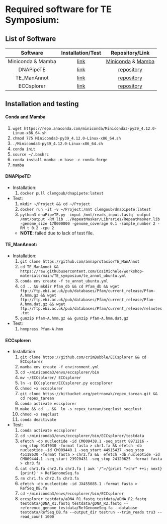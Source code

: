 # Required software for TE Symposium:

## List of Software 

| Software | Installation/Test | Repository/Link |
| :---: | :---: | :---: |
| Miniconda & Mamba | [link](#conda-and-mamba) | [Miniconda](https://docs.conda.io/en/latest/miniconda.html) & [Mamba](https://github.com/mamba-org/mamba) |
| DNAPipeTE |[link](#dnapipete) | [repository](https://github.com/clemgoub/dnaPipeTE) |
| TE_ManAnnot | [link](#te_manannot) | [repository](https://github.com/annaprotasio/TE_ManAnnot) |
| ECCsplorer |[link](#eccsplorer) |[repository](https://github.com/crimBubble/ECCsplorer) |

## Installation and testing

#### Conda and Mamba
1. `wget https://repo.anaconda.com/miniconda/Miniconda3-py39_4.12.0-Linux-x86_64.sh`
2. `chmod 775 Miniconda3-py39_4.12.0-Linux-x86_64.sh`
3. `./Miniconda3-py39_4.12.0-Linux-x86_64.sh`
4. `conda init`
5. `source ~/.bashrc`
6. `conda install mamba -n base -c conda-forge`
7. `mamba`

#### DNAPipeTE:
- Installation:
    1. `docker pull clemgoub/dnapipete:latest`
- Test:
    1. `mkdir ~/Project && cd ~/Project`
    2. `docker run -it -v ~/Project:/mnt clemgoub/dnapipete:latest`
    3. `python3 dnaPipeTE.py -input /mnt/reads_input.fastq -output /mnt/output -RM_lib ../RepeatMasker/Libraries/RepeatMasker.lib -genome_size 170000000 -genome_coverage 0.1 -sample_number 2 -RM_t 0.2 -cpu 2`
    - **NOTE**: failed due to lack of test file.

#### TE_ManAnnot:
- Installation:
    1. `git clone https://github.com/annaprotasio/TE_ManAnnot`
    2. `cd TE_ManAnnot && https://raw.githubusercontent.com/CosiMichele/workshop-materials/main/TE_symposium/te_annot_ubuntu.yml`
    3. `conda env create -f te_annot_ubuntu.yml`
    4. `cd .. && mkdir Pfam_db && cd Pfam_db && wget ftp://ftp.ebi.ac.uk/pub/databases/Pfam/current_release/Pfam-A.hmm.gz && wget ftp://ftp.ebi.ac.uk/pub/databases/Pfam/current_release/Pfam-A.hmm.dat.gz && wget ftp://ftp.ebi.ac.uk/pub/databases/Pfam/current_release/relnotes.txt`
    5. `gunzip Pfam-A.hmm.gz && gunzip Pfam-A.hmm.dat.gz`
- Test:
    1. `hmmpress Pfam-A.hmm`

#### ECCsplorer:
- Installation
    1. `git clone https://github.com/crimBubble/ECCsplorer && cd ECCsplorer`
    2. `mamba env create -f environment.yml`
    3. `cd ~/miniconda3/envs/eccsplorer/bin`
    4. `mv ~/ECCsplorer/ ECCsplorer`
    5. `ln -s ECCsplorer/ECCsplorer.py eccsplorer`
    6. `chmod +x eccsplorer`
    7. `git clone https://bitbucket.org/petrnovak/repex_tarean.git && cd repex_tarean`
    8. `conda activate eccsplorer`
    9. `make && cd .. &&  ln -s repex_tarean/seqclust seqclust`
    10. `chmod +x seqclust`
    11. `conda deactivate`
- Test:
    1. `conda activate eccsplorer`
    2. `cd ~/miniconda3/envs/eccsplorer/bin/ECCsplorer/testdata`
    3. `efetch -db nucleotide -id CM009438.1 -seq_start 8971216 -seq_stop 9147030 -format fasta > chr1.fa && efetch -db nucleotide -id CM009440.1 -seq_start 44915437 -seq_stop 45118630 -format fasta > chr2.fa &&  efetch -db nucleotide -id CM009444.1 -seq_start 23920431 -seq_stop 24120625 -format fasta > chr3.fa`
    4. `cat chr1.fa chr2.fa chr3.fa | awk '/^>/{print ">chr" ++i; next}{print}' > RefGenomeSeq.fa`
    5. `rm chr1.fa chr2.fa chr3.fa`
    6. `efetch -db nucleotide -id JX455085.1 -format fasta > RefSeq_DB.fa`
    7. `cd ~/miniconda3/envs/eccsplorer/bin/ECCsplorer`
    8. `eccsplorer testdata/aDNA_R1.fastq testdata/aDNA_R2.fastq testdata/gDNA_R1.fastq testdata/gDNA_R2.fastq --reference_genome testdata/RefGenomeSeq.fa --database testdata/RefSeq_DB.fa --output_dir testrun --trim_reads tru3 --read_count 1000`
